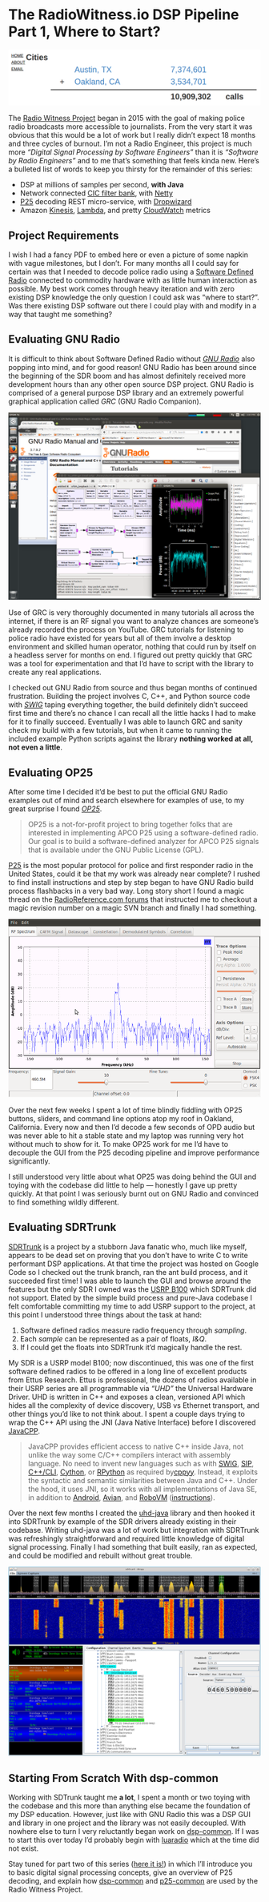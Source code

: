 # The RadioWitness.io DSP Pipeline Part 1, Where to Start?
![](/img/radiowitness/view-cities.png)

The [Radio Witness Project](http://radiowitness.io) began in 2015 with the goal of making police radio broadcasts more accessible to journalists. From the very start it was obvious that this would be a lot of work but I really didn’t expect 18 months and three cycles of burnout. I’m not a Radio Engineer, this project is much more *“Digital Signal Processing by Software Engineers”* than it is *“Software by Radio Engineers”* and to me that’s something that feels kinda new. Here’s a bulleted list of words to keep you thirsty for the remainder of this series:

* DSP at millions of samples per second, **with Java**
* Network connected [CIC filter bank](https://en.wikipedia.org/wiki/Cascaded_integrator%E2%80%93comb_filter), with [Netty](http://netty.io/)
* [P25](https://en.wikipedia.org/wiki/Project_25) decoding REST micro-service, with [Dropwizard](http://www.dropwizard.io/)
* Amazon [Kinesis](https://aws.amazon.com/kinesis/), [Lambda](https://aws.amazon.com/lambda/), and pretty [CloudWatch](https://aws.amazon.com/cloudwatch/) metrics

## Project Requirements
I wish I had a fancy PDF to embed here or even a picture of some napkin with vague milestones, but I don’t. For many months all I could say for certain was that I needed to decode police radio using a [Software Defined Radio](https://en.wikipedia.org/wiki/Software-defined_radio) connected to commodity hardware with as little human interaction as possible. My best work comes through heavy iteration and with zero existing DSP knowledge the only question I could ask was “where to start?”. Was there existing DSP software out there I could play with and modify in a way that taught me something?

## Evaluating GNU Radio
It is difficult to think about Software Defined Radio without *[GNU Radio](http://gnuradio.org/)* also popping into mind, and for good reason! GNU Radio has been around since the beginning of the SDR boom and has almost definitely received more development hours than any other open source DSP project. GNU Radio is comprised of a general purpose DSP library and an extremely powerful graphical application called *GRC* (GNU Radio Companion).

![](/img/radiowitness/gnu-radio-companion.png)

Use of GRC is very thoroughly documented in many tutorials all across the internet, if there is an RF signal you want to analyze chances are someone’s already recorded the process on YouTube. GRC tutorials for listening to police radio have existed for years but all of them involve a desktop environment and skilled human operator, nothing that could run by itself on a headless server for months on end. I figured out pretty quickly that GRC was a tool for experimentation and that I’d have to script with the library to create any real applications.

I checked out GNU Radio from source and thus began months of continued frustration. Building the project involves C, C++, and Python source code with *[SWIG](http://www.swig.org/)* taping everything together, the build definitely didn’t succeed first time and there’s no chance I can recall all the little hacks I had to make for it to finally succeed. Eventually I was able to launch GRC and sanity check my build with a few tutorials, but when it came to running the included example Python scripts against the library **nothing worked at all, not even a little**.

## Evaluating OP25
After some time I decided it’d be best to put the official GNU Radio examples out of mind and search elsewhere for examples of use, to my great surprise I found *[OP25](http://op25.osmocom.org/trac/wiki)*.

> OP25 is a not-for-profit project to bring together folks that are interested in implementing APCO P25 using a software-defined radio. Our goal is to build a software-defined analyzer for APCO P25 signals that is available under the GNU Public License (GPL).

[P25](https://en.wikipedia.org/wiki/Project_25) is the most popular protocol for police and first responder radio in the United States, could it be that my work was already near complete? I rushed to find install instructions and step by step began to have GNU Radio build process flashbacks in a very bad way. Long story short I found a magic thread on the [RadioReference.com forums](http://forums.radioreference.com/) that instructed me to checkout a magic revision number on a magic SVN branch and finally I had something.

![](/img/radiowitness/op25.png)

Over the next few weeks I spent a lot of time blindly fiddling with OP25 buttons, sliders, and command line options atop my roof in Oakland, California. Every now and then I’d decode a few seconds of OPD audio but was never able to hit a stable state and my laptop was running very hot without much to show for it. To make OP25 work for me I’d have to decouple the GUI from the P25 decoding pipeline and improve performance significantly.

I still understood very little about what OP25 was doing behind the GUI and toying with the codebase did little to help — honestly I gave up pretty quickly. At that point I was seriously burnt out on GNU Radio and convinced to find something wildly different.

## Evaluating SDRTrunk
[SDRTrunk](https://github.com/DSheirer/sdrtrunk) is a project by a stubborn Java fanatic who, much like myself, appears to be dead set on proving that you don’t have to write C to write performant DSP applications. At that time the project was hosted on Google Code so I checked out the trunk branch, ran the ant build process, and it succeeded first time! I was able to launch the GUI and browse around the features but the only SDR I owned was the [USRP B100](http://files.ettus.com/manual/page_usrp_b100.html) which SDRTrunk did not support. Elated by the simple build process and pure-Java codebase I felt comfortable committing my time to add USRP support to the project, at this point I understood three things about the task at hand:

1. Software defined radios measure radio frequency through *sampling*.
2. Each *sample* can be represented as a pair of floats, *I&Q*.
3. If I could get the floats into SDRTrunk it’d magically handle the rest.

My SDR is a USRP model B100; now discontinued, this was one of the first software defined radios to be offered in a long line of excellent products from Ettus Research. Ettus is professional, the dozens of radios available in their USRP series are all programmable via *“UHD”* the Universal Hardware Driver. UHD is written in C++ and exposes a clean, versioned API which hides all the complexity of device discovery, USB vs Ethernet transport, and other things you’d like to not think about. I spent a couple days trying to wrap the C++ API using the JNI (Java Native Interface) before I discovered [JavaCPP](https://github.com/bytedeco/javacpp).

> JavaCPP provides efficient access to native C++ inside Java, not unlike the way some C/C++ compilers interact with assembly language. No need to invent new languages such as with [SWIG](http://www.swig.org/), [SIP](http://riverbankcomputing.co.uk/software/sip/), [C++/CLI](http://www.ecma-international.org/publications/standards/Ecma-372.htm), [Cython](http://www.cython.org/), or [RPython](https://pypi.python.org/pypi/rpython) as required by[cppyy](http://doc.pypy.org/en/latest/cppyy.html). Instead, it exploits the syntactic and semantic similarities between Java and C++. Under the hood, it uses JNI, so it works with all implementations of Java SE, in addition to [Android](http://www.android.com/), [Avian](https://readytalk.github.io/avian/), and [RoboVM](http://www.robovm.org/) ([instructions](https://github.com/bytedeco/javacpp#instructions-for-android-avian-and-robovm)).

Over the next few months I created the [uhd-java](https://github.com/radiowitness/uhd-java) library and then hooked it into SDRTrunk by example of the SDR drivers already existing in their codebase. Writing uhd-java was a lot of work but integration with SDRTrunk was refreshingly straightforward and required little knowledge of digital signal processing. Finally I had something that built easily, ran as expected, and could be modified and rebuilt without great trouble.

![](/img/radiowitness/sdr-trunk.png)

## Starting From Scratch With dsp-common
Working with SDTrunk taught me **a lot**, I spent a month or two toying with the codebase and this more than anything else became the foundation of my DSP education. However, just like with GNU Radio this was a DSP GUI and library in one project and the library was not easily decoupled. With nowhere else to turn I very reluctantly began work on [dsp-common](https://github.com/radiowitness/dsp-common). If I was to start this over today I’d probably begin with [luaradio](http://luaradio.io/) which at the time did not exist.

Stay tuned for part two of this series ([here it is!](https://medium.com/@rhodey/the-radiowitness-io-dsp-pipeline-part-2-decoding-p25-6157c573d11b#.2bg5ts22s)) in which I’ll introduce you to basic digital signal processing concepts, give an overview of P25 decoding, and explain how [dsp-common](https://github.com/radiowitness/dsp-common) and [p25-common](https://github.com/radiowitness/p25-common) are used by the Radio Witness Project.

